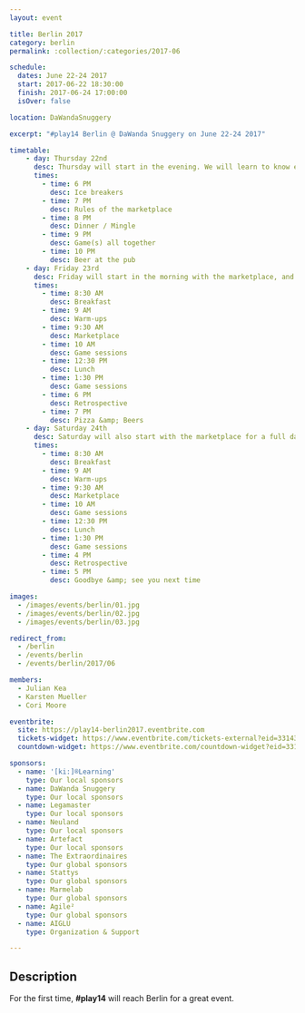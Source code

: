 ```yaml
---
layout: event

title: Berlin 2017
category: berlin
permalink: :collection/:categories/2017-06

schedule:
  dates: June 22-24 2017
  start: 2017-06-22 18:30:00
  finish: 2017-06-24 17:00:00
  isOver: false

location: DaWandaSnuggery

excerpt: "#play14 Berlin @ DaWanda Snuggery on June 22-24 2017"

timetable:
    - day: Thursday 22nd
      desc: Thursday will start in the evening. We will learn to know each other and share a nice dinner all together.
      times:
        - time: 6 PM
          desc: Ice breakers
        - time: 7 PM
          desc: Rules of the marketplace
        - time: 8 PM
          desc: Dinner / Mingle
        - time: 9 PM
          desc: Game(s) all together
        - time: 10 PM
          desc: Beer at the pub
    - day: Friday 23rd
      desc: Friday will start in the morning with the marketplace, and then we will play games all day long.
      times:
        - time: 8:30 AM
          desc: Breakfast
        - time: 9 AM
          desc: Warm-ups
        - time: 9:30 AM
          desc: Marketplace
        - time: 10 AM
          desc: Game sessions
        - time: 12:30 PM
          desc: Lunch
        - time: 1:30 PM
          desc: Game sessions
        - time: 6 PM
          desc: Retrospective
        - time: 7 PM
          desc: Pizza &amp; Beers
    - day: Saturday 24th
      desc: Saturday will also start with the marketplace for a full day of games. Whoever needs to catch a plane can leave earlier.
      times:
        - time: 8:30 AM
          desc: Breakfast
        - time: 9 AM
          desc: Warm-ups
        - time: 9:30 AM
          desc: Marketplace
        - time: 10 AM
          desc: Game sessions
        - time: 12:30 PM
          desc: Lunch
        - time: 1:30 PM
          desc: Game sessions
        - time: 4 PM
          desc: Retrospective
        - time: 5 PM
          desc: Goodbye &amp; see you next time

images:
  - /images/events/berlin/01.jpg
  - /images/events/berlin/02.jpg
  - /images/events/berlin/03.jpg

redirect_from:
  - /berlin
  - /events/berlin
  - /events/berlin/2017/06

members:
  - Julian Kea
  - Karsten Mueller
  - Cori Moore

eventbrite: 
  site: https://play14-berlin2017.eventbrite.com
  tickets-widget: https://www.eventbrite.com/tickets-external?eid=33143290474&ref=etckt
  countdown-widget: https://www.eventbrite.com/countdown-widget?eid=33143290474

sponsors:
  - name: '[ki:]®Learning'
    type: Our local sponsors
  - name: DaWanda Snuggery
    type: Our local sponsors
  - name: Legamaster
    type: Our local sponsors
  - name: Neuland
    type: Our local sponsors
  - name: Artefact
    type: Our local sponsors
  - name: The Extraordinaires
    type: Our global sponsors
  - name: Stattys
    type: Our global sponsors
  - name: Marmelab
    type: Our global sponsors
  - name: Agile²
    type: Our global sponsors
  - name: AIGLU
    type: Organization & Support

---
```


## Description
For the first time, **#play14** will reach Berlin for a great event.
